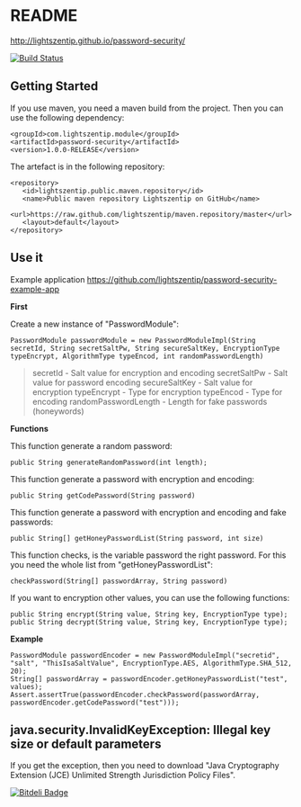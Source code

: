 # README #

http://lightszentip.github.io/password-security/

[![Build Status](https://travis-ci.org/lightszentip/password-security.svg?branch=master)](https://travis-ci.org/lightszentip/password-security)

## Getting Started ##

If you use maven, you need a maven build from the project. Then you can use the following dependency:

    <groupId>com.lightszentip.module</groupId>
	<artifactId>password-security</artifactId>
	<version>1.0.0-RELEASE</version>


The artefact is in the following repository:

    <repository>
       <id>lightszentip.public.maven.repository</id>
       <name>Public maven repository Lightszentip on GitHub</name>
       <url>https://raw.github.com/lightszentip/maven.repository/master</url>
       <layout>default</layout>
    </repository>

## Use it ##

Example application https://github.com/lightszentip/password-security-example-app

**First**

Create a new instance of "PasswordModule":

    PasswordModule passwordModule = new PasswordModuleImpl(String secretId, String secretSaltPw, String secureSaltKey, EncryptionType typeEncrypt, AlgorithmType typeEncod, int randomPasswordLength)

> secretId - Salt value for encryption and encoding
> secretSaltPw - Salt value for password encoding
> secureSaltKey - Salt value for encryption
> typeEncrypt - Type for encryption
> typeEncod - Type for encoding
> randomPasswordLength - Length for fake passwords (honeywords)

**Functions**
    
This function generate a random password:

    public String generateRandomPassword(int length);

This function generate a password with encryption and encoding:
    
    public String getCodePassword(String password)

This function generate a password with encryption and encoding and fake passwords:

    public String[] getHoneyPasswordList(String password, int size)

This function checks, is the variable password the right password. For this you need the whole list from  "getHoneyPasswordList":

    checkPassword(String[] passwordArray, String password)

If you want to encryption other values, you can use the following functions:

    public String encrypt(String value, String key, EncryptionType type);
    public String decrypt(String value, String key, EncryptionType type);

**Example**

    PasswordModule passwordEncoder = new PasswordModuleImpl("secretid", "salt", "ThisIsaSaltValue", EncryptionType.AES, AlgorithmType.SHA_512, 20);
    String[] passwordArray = passwordEncoder.getHoneyPasswordList("test", values);
    Assert.assertTrue(passwordEncoder.checkPassword(passwordArray, passwordEncoder.getCodePassword("test")));

## java.security.InvalidKeyException: Illegal key size or default parameters ##

If you get the exception, then you need to download "Java Cryptography Extension (JCE) Unlimited Strength Jurisdiction Policy Files".


[![Bitdeli Badge](https://d2weczhvl823v0.cloudfront.net/lightszentip/password-security/trend.png)](https://bitdeli.com/free "Bitdeli Badge")

